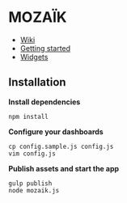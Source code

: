 MOZAÏK
======

* [Wiki](https://github.com/plouc/mozaik/wiki)
* [Getting started](https://github.com/plouc/mozaik/wiki/getting-started)
* [Widgets](https://github.com/plouc/mozaik/wiki/widgets)

Installation
------------

**Install dependencies**

```
npm install
```

**Configure your dashboards**

```
cp config.sample.js config.js
vim config.js
```

**Publish assets and start the app**

```
gulp publish
node mozaik.js
```
